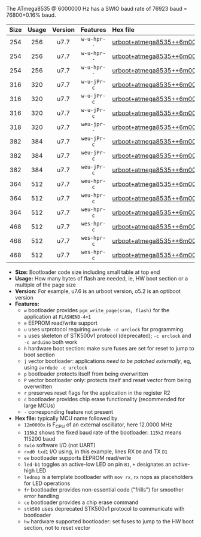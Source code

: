 The ATmega8535 @ 6000000 Hz has a SWIO baud rate of 76923 baud = 76800+0.16% baud.

|Size|Usage|Version|Features|Hex file|
|:-:|:-:|:-:|:-:|:--|
|254|256|u7.7|`w-u-hpr--`|[urboot+atmega8535++6m0000x+++76k8_swio_rxd0_txd1_led+b0_hw.hex](https://raw.githubusercontent.com/stefanrueger/urboot.hex/main/mcus/atmega8535/external_oscillator/fcpu++6m0000_Hz/br+++76k8_bps/urboot+atmega8535++6m0000x+++76k8_swio_rxd0_txd1_led+b0_hw.hex)|
|254|256|u7.7|`w-u-hpr--`|[urboot+atmega8535++6m0000x+++76k8_swio_rxd0_txd1_led+b7_hw.hex](https://raw.githubusercontent.com/stefanrueger/urboot.hex/main/mcus/atmega8535/external_oscillator/fcpu++6m0000_Hz/br+++76k8_bps/urboot+atmega8535++6m0000x+++76k8_swio_rxd0_txd1_led+b7_hw.hex)|
|254|256|u7.7|`w-u-hpr--`|[urboot+atmega8535++6m0000x+++76k8_swio_rxd0_txd1_lednop_hw.hex](https://raw.githubusercontent.com/stefanrueger/urboot.hex/main/mcus/atmega8535/external_oscillator/fcpu++6m0000_Hz/br+++76k8_bps/urboot+atmega8535++6m0000x+++76k8_swio_rxd0_txd1_lednop_hw.hex)|
|316|320|u7.7|`w-u-jPr-c`|[urboot+atmega8535++6m0000x+++76k8_swio_rxd0_txd1_led+b0_fr_ce.hex](https://raw.githubusercontent.com/stefanrueger/urboot.hex/main/mcus/atmega8535/external_oscillator/fcpu++6m0000_Hz/br+++76k8_bps/urboot+atmega8535++6m0000x+++76k8_swio_rxd0_txd1_led+b0_fr_ce.hex)|
|316|320|u7.7|`w-u-jPr-c`|[urboot+atmega8535++6m0000x+++76k8_swio_rxd0_txd1_led+b7_fr_ce.hex](https://raw.githubusercontent.com/stefanrueger/urboot.hex/main/mcus/atmega8535/external_oscillator/fcpu++6m0000_Hz/br+++76k8_bps/urboot+atmega8535++6m0000x+++76k8_swio_rxd0_txd1_led+b7_fr_ce.hex)|
|316|320|u7.7|`w-u-jPr-c`|[urboot+atmega8535++6m0000x+++76k8_swio_rxd0_txd1_lednop_fr_ce.hex](https://raw.githubusercontent.com/stefanrueger/urboot.hex/main/mcus/atmega8535/external_oscillator/fcpu++6m0000_Hz/br+++76k8_bps/urboot+atmega8535++6m0000x+++76k8_swio_rxd0_txd1_lednop_fr_ce.hex)|
|318|320|u7.7|`weu-jpr--`|[urboot+atmega8535++6m0000x+++76k8_swio_rxd0_txd1_ee.hex](https://raw.githubusercontent.com/stefanrueger/urboot.hex/main/mcus/atmega8535/external_oscillator/fcpu++6m0000_Hz/br+++76k8_bps/urboot+atmega8535++6m0000x+++76k8_swio_rxd0_txd1_ee.hex)|
|382|384|u7.7|`weu-jPr-c`|[urboot+atmega8535++6m0000x+++76k8_swio_rxd0_txd1_ee_led+b0_fr_ce.hex](https://raw.githubusercontent.com/stefanrueger/urboot.hex/main/mcus/atmega8535/external_oscillator/fcpu++6m0000_Hz/br+++76k8_bps/urboot+atmega8535++6m0000x+++76k8_swio_rxd0_txd1_ee_led+b0_fr_ce.hex)|
|382|384|u7.7|`weu-jPr-c`|[urboot+atmega8535++6m0000x+++76k8_swio_rxd0_txd1_ee_led+b7_fr_ce.hex](https://raw.githubusercontent.com/stefanrueger/urboot.hex/main/mcus/atmega8535/external_oscillator/fcpu++6m0000_Hz/br+++76k8_bps/urboot+atmega8535++6m0000x+++76k8_swio_rxd0_txd1_ee_led+b7_fr_ce.hex)|
|382|384|u7.7|`weu-jPr-c`|[urboot+atmega8535++6m0000x+++76k8_swio_rxd0_txd1_ee_lednop_fr_ce.hex](https://raw.githubusercontent.com/stefanrueger/urboot.hex/main/mcus/atmega8535/external_oscillator/fcpu++6m0000_Hz/br+++76k8_bps/urboot+atmega8535++6m0000x+++76k8_swio_rxd0_txd1_ee_lednop_fr_ce.hex)|
|364|512|u7.7|`weu-hpr-c`|[urboot+atmega8535++6m0000x+++76k8_swio_rxd0_txd1_ee_led+b0_fr_ce_hw.hex](https://raw.githubusercontent.com/stefanrueger/urboot.hex/main/mcus/atmega8535/external_oscillator/fcpu++6m0000_Hz/br+++76k8_bps/urboot+atmega8535++6m0000x+++76k8_swio_rxd0_txd1_ee_led+b0_fr_ce_hw.hex)|
|364|512|u7.7|`weu-hpr-c`|[urboot+atmega8535++6m0000x+++76k8_swio_rxd0_txd1_ee_led+b7_fr_ce_hw.hex](https://raw.githubusercontent.com/stefanrueger/urboot.hex/main/mcus/atmega8535/external_oscillator/fcpu++6m0000_Hz/br+++76k8_bps/urboot+atmega8535++6m0000x+++76k8_swio_rxd0_txd1_ee_led+b7_fr_ce_hw.hex)|
|364|512|u7.7|`weu-hpr-c`|[urboot+atmega8535++6m0000x+++76k8_swio_rxd0_txd1_ee_lednop_fr_ce_hw.hex](https://raw.githubusercontent.com/stefanrueger/urboot.hex/main/mcus/atmega8535/external_oscillator/fcpu++6m0000_Hz/br+++76k8_bps/urboot+atmega8535++6m0000x+++76k8_swio_rxd0_txd1_ee_lednop_fr_ce_hw.hex)|
|468|512|u7.7|`wes-hpr-c`|[urboot+atmega8535++6m0000x+++76k8_swio_rxd0_txd1_ee_led+b0_fr_ce_stk500_hw.hex](https://raw.githubusercontent.com/stefanrueger/urboot.hex/main/mcus/atmega8535/external_oscillator/fcpu++6m0000_Hz/br+++76k8_bps/urboot+atmega8535++6m0000x+++76k8_swio_rxd0_txd1_ee_led+b0_fr_ce_stk500_hw.hex)|
|468|512|u7.7|`wes-hpr-c`|[urboot+atmega8535++6m0000x+++76k8_swio_rxd0_txd1_ee_led+b7_fr_ce_stk500_hw.hex](https://raw.githubusercontent.com/stefanrueger/urboot.hex/main/mcus/atmega8535/external_oscillator/fcpu++6m0000_Hz/br+++76k8_bps/urboot+atmega8535++6m0000x+++76k8_swio_rxd0_txd1_ee_led+b7_fr_ce_stk500_hw.hex)|
|468|512|u7.7|`wes-hpr-c`|[urboot+atmega8535++6m0000x+++76k8_swio_rxd0_txd1_ee_lednop_fr_ce_stk500_hw.hex](https://raw.githubusercontent.com/stefanrueger/urboot.hex/main/mcus/atmega8535/external_oscillator/fcpu++6m0000_Hz/br+++76k8_bps/urboot+atmega8535++6m0000x+++76k8_swio_rxd0_txd1_ee_lednop_fr_ce_stk500_hw.hex)|

- **Size:** Bootloader code size including small table at top end
- **Usage:** How many bytes of flash are needed, ie, HW boot section or a multiple of the page size
- **Version:** For example, u7.6 is an urboot version, o5.2 is an optiboot version
- **Features:**
  + `w` bootloader provides `pgm_write_page(sram, flash)` for the application at `FLASHEND-4+1`
  + `e` EEPROM read/write support
  + `u` uses urprotocol requiring `avrdude -c urclock` for programming
  + `s` uses skeleton of STK500v1 protocol (deprecated); `-c urclock` and `-c arduino` both work
  + `h` hardware boot section: make sure fuses are set for reset to jump to boot section
  + `j` vector bootloader: applications *need to be patched externally*, eg, using `avrdude -c urclock`
  + `p` bootloader protects itself from being overwritten
  + `P` vector bootloader only: protects itself and reset vector from being overwritten
  + `r` preserves reset flags for the application in the register R2
  + `c` bootloader provides chip erase functionality (recommended for large MCUs)
  + `-` corresponding feature not present
- **Hex file:** typically MCU name followed by
  + `12m0000x` is F<sub>CPU</sub> of an external oscillator, here 12.0000 MHz
  + `115k2` shows the fixed baud rate of the bootloader: `115k2` means 115200 baud
  + `swio` software I/O (not UART)
  + `rxd0 txd1` I/O using, in this example, lines RX `D0` and TX `D1`
  + `ee` bootloader supports EEPROM read/write
  + `led-b1` toggles an active-low LED on pin `B1`, `+` designates an active-high LED
  + `lednop` is a template bootloader with `mov rx,rx` nops as placeholders for LED operations
  + `fr` bootloader provides non-essential code ("frills") for smoother error handling
  + `ce` bootloader provides a chip erase command
  + `stk500` uses deprecated STK500v1 protocol to communicate with bootloader
  + `hw` hardware supported bootloader: set fuses to jump to the HW boot section, not to reset vector
